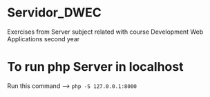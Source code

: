 # Servidor_DWEC
Exercises from Server subject related with course Development Web Applications second year

# To run php Server in localhost
Run this command --> ```php -S 127.0.0.1:8000```
